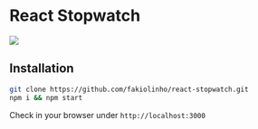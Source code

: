 # React Stopwatch

![](https://media.giphy.com/media/3oKIPq0dJrp4LNKKVW/giphy.gif)

## Installation

```bash
git clone https://github.com/fakiolinho/react-stopwatch.git
npm i && npm start
```

Check in your browser under `http://localhost:3000`